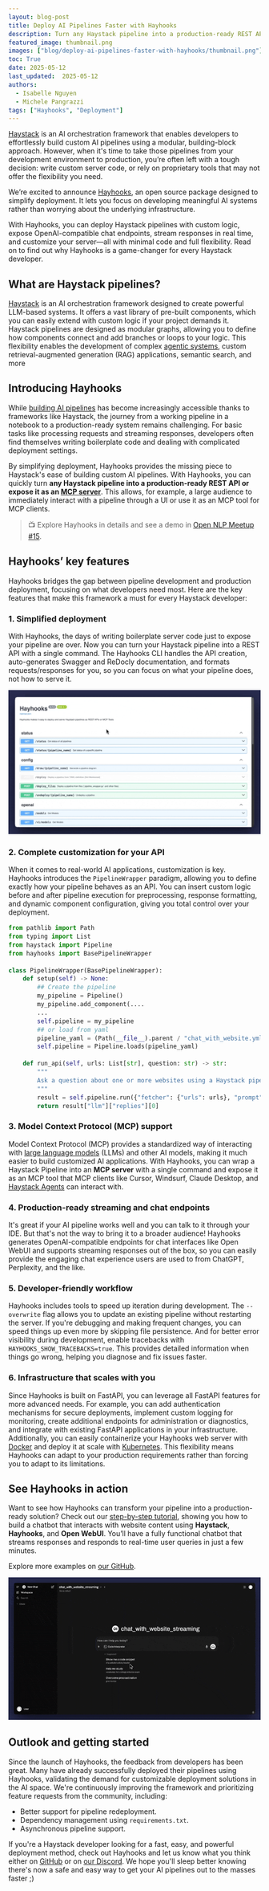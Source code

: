 ```yaml
---
layout: blog-post
title: Deploy AI Pipelines Faster with Hayhooks
description: Turn any Haystack pipeline into a production-ready REST API or expose it as an MCP server with full customization and minimal code
featured_image: thumbnail.png
images: ["blog/deploy-ai-pipelines-faster-with-hayhooks/thumbnail.png"]
toc: True
date: 2025-05-12
last_updated:  2025-05-12
authors:
  - Isabelle Nguyen
  - Michele Pangrazzi
tags: ["Hayhooks", "Deployment"]
---	
```


[Haystack](https://github.com/deepset-ai/haystack) is an AI orchestration framework that enables developers to effortlessly build custom AI pipelines using a modular, building-block approach. However, when it's time to take those pipelines from your development environment to production, you’re often left with a tough decision: write custom server code, or rely on proprietary tools that may not offer the flexibility you need.

We’re excited to announce [Hayhooks](https://github.com/deepset-ai/hayhooks), an open source package designed to simplify deployment. It lets you focus on developing meaningful AI systems rather than worrying about the underlying infrastructure.

With Hayhooks, you can deploy Haystack pipelines with custom logic, expose OpenAI-compatible chat endpoints, stream responses in real time, and customize your server—all with minimal code and full flexibility. Read on to find out why Hayhooks is a game-changer for every Haystack developer.

## What are Haystack pipelines?

[Haystack](https://docs.haystack.deepset.ai/docs/intro) is an AI orchestration framework designed to create powerful LLM-based systems. It offers a vast library of pre-built components, which you can easily extend with custom logic if your project demands it. Haystack pipelines are designed as modular graphs, allowing you to define how components connect and add branches or loops to your logic. This flexibility enables the development of complex [agentic systems](https://haystack.deepset.ai/tutorials/36_building_fallbacks_with_conditional_routing), custom retrieval-augmented generation (RAG) applications, semantic search, and more

## Introducing Hayhooks

While [building AI pipelines](https://docs.haystack.deepset.ai/docs/creating-pipelines) has become increasingly accessible thanks to frameworks like Haystack, the journey from a working pipeline in a notebook to a production-ready system remains challenging. For basic tasks like processing requests and streaming responses, developers often find themselves writing boilerplate code and dealing with complicated deployment settings.

By simplifying deployment, Hayhooks provides the missing piece to Haystack's ease of building custom AI pipelines. With Hayhooks, you can quickly turn **any Haystack pipeline into a production-ready REST API or expose it as an [MCP server](https://www.deepset.ai/blog/understanding-the-model-context-protocol-mcp)**. This allows, for example, a large audience to immediately interact with a pipeline through a UI or use it as an MCP tool for MCP clients. 

> 📺 Explore Hayhooks in details and see a demo in [Open NLP Meetup #15](https://youtu.be/g4UJG6eIF4I?feature=shared&t=1886).

## Hayhooks’ key features

Hayhooks bridges the gap between pipeline development and production deployment, focusing on what developers need most. Here are the key features that make this framework a must for every Haystack developer:

### 1. Simplified deployment

With Hayhooks, the days of writing boilerplate server code just to expose your pipeline are over. Now you can turn your Haystack pipeline into a REST API with a single command. The Hayhooks CLI handles the API creation, auto-generates Swagger and ReDocly documentation, and formats requests/responses for you, so you can focus on what your pipeline does, not how to serve it.

![Hayhooks Swagger Documentation](hayhooks-docs.gif#medium "Hayhooks Swagger documentation with endpoints")

### 2. Complete customization for your API

When it comes to real-world AI applications, customization is key. Hayhooks introduces the `PipelineWrapper` paradigm, allowing you to define exactly how your pipeline behaves as an API. You can insert custom logic before and after pipeline execution for preprocessing, response formatting, and dynamic component configuration, giving you total control over your deployment.

```python
from pathlib import Path
from typing import List
from haystack import Pipeline
from hayhooks import BasePipelineWrapper

class PipelineWrapper(BasePipelineWrapper):
    def setup(self) -> None:
        ## Create the pipeline
        my_pipeline = Pipeline()
        my_pipeline.add_component(....
        ...
        self.pipeline = my_pipeline
        ## or load from yaml
        pipeline_yaml = (Path(__file__).parent / "chat_with_website.yml").read_text()
        self.pipeline = Pipeline.loads(pipeline_yaml)

    def run_api(self, urls: List[str], question: str) -> str:
        """
        Ask a question about one or more websites using a Haystack pipeline.
        """
        result = self.pipeline.run({"fetcher": {"urls": urls}, "prompt": {"query": question}})
        return result["llm"]["replies"][0]
```

### 3. Model Context Protocol (MCP) support

Model Context Protocol (MCP) provides a standardized way of interacting with [large language models](https://haystack.deepset.ai/blog/what-is-an-llm) (LLMs) and other AI models, making it much easier to build customized AI applications. With Hayhooks, you can wrap a Haystack Pipeline into an **MCP server** with a single command and expose it as an MCP tool that MCP clients like Cursor, Windsurf, Claude Desktop, and [Haystack Agents](https://docs.haystack.deepset.ai/docs/agent) can interact with.

### 4. Production-ready streaming and chat endpoints

It's great if your AI pipeline works well and you can talk to it through your IDE. But that's not the way to bring it to a broader audience! Hayhooks generates OpenAI-compatible endpoints for chat interfaces like Open WebUI and supports streaming responses out of the box, so you can easily provide the engaging chat experience users are used to from ChatGPT, Perplexity, and the like. 

### 5. Developer-friendly workflow

Hayhooks includes tools to speed up iteration during development. The `--overwrite` flag allows you to update an existing pipeline without restarting the server. If you're debugging and making frequent changes, you can speed things up even more by skipping file persistence. And for better error visibility during development, enable tracebacks with `HAYHOOKS_SHOW_TRACEBACKS=true`. This provides detailed information when things go wrong, helping you diagnose and fix issues faster.

### 6. Infrastructure that scales with you

Since Hayhooks is built on FastAPI, you can leverage all FastAPI features for more advanced needs. For example, you can add authentication mechanisms for secure deployments, implement custom logging for monitoring, create additional endpoints for administration or diagnostics, and integrate with existing FastAPI applications in your infrastructure. Additionally, you can easily containerize your Hayhooks web server with [Docker](https://docs.haystack.deepset.ai/docs/docker) and deploy it at scale with [Kubernetes](https://docs.haystack.deepset.ai/docs/kubernetes). This flexibility means Hayhooks can adapt to your production requirements rather than forcing you to adapt to its limitations.

## See Hayhooks in action

Want to see how Hayhooks can transform your pipeline into a production-ready solution? Check out our [step-by-step tutorial](https://github.com/deepset-ai/haystack-demos/tree/main/chat_with_website_hayhooks), showing you how to build a chatbot that interacts with website content using **Haystack**, **Hayhooks**, and **Open WebUI**. You’ll have a fully functional chatbot that streams responses and responds to real-time user queries in just a few minutes. 

Explore more examples on [our GitHub](https://github.com/deepset-ai/hayhooks/tree/main/examples).

![](demo.gif#medium "Chat with website example")

## Outlook and getting started

Since the launch of Hayhooks, the feedback from developers has been great. Many have already successfully deployed their pipelines using Hayhooks, validating the demand for customizable deployment solutions in the AI space. We're continuously improving the framework and prioritizing feature requests from the community, including:

- Better support for pipeline redeployment.
- Dependency management using `requirements.txt`.
- Asynchronous pipeline support.

If you're a Haystack developer looking for a fast, easy, and powerful deployment method, check out Hayhooks and let us know what you think either on [GitHub](https://github.com/deepset-ai/hayhooks) or on [our Discord](https://discord.com/invite/xYvH6drSmA). We hope you'll sleep better knowing there's now a safe and easy way to get your AI pipelines out to the masses faster ;)